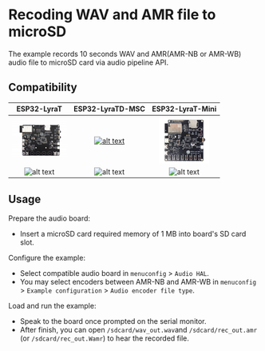 # Recoding WAV and AMR file to microSD 

The example records 10 seconds WAV and AMR(AMR-NB or AMR-WB) audio file to microSD card via audio pipeline API. 

## Compatibility

| ESP32-LyraT | ESP32-LyraTD-MSC | ESP32-LyraT-Mini |
|:-----------:|:---------------:|:----------------:|
| [![alt text](../../../docs/_static/esp32-lyrat-v4.3-side-small.jpg "ESP32-LyraT")](https://docs.espressif.com/projects/esp-adf/en/latest/get-started/get-started-esp32-lyrat.html) | [![alt text](../../../docs/_static/esp32-lyratd-msc-v2.2-small.jpg "ESP32-LyraTD-MSC")](https://docs.espressif.com/projects/esp-adf/en/latest/get-started/get-started-esp32-lyratd-msc.html) | [![alt text](../../../docs/_static/esp32-lyrat-mini-v1.2-small.jpg "ESP32-LyraT-Mini")](https://docs.espressif.com/projects/esp-adf/en/latest/get-started/get-started-esp32-lyrat-mini.html) |
| ![alt text](../../../docs/_static/yes-button.png "Compatible") | ![alt text](../../../docs/_static/yes-button.png "Compatible") | ![alt text](../../../docs/_static/yes-button.png "Compatible") |

## Usage

Prepare the audio board:

- Insert a microSD card required memory of 1 MB into board's SD card slot.

Configure the example:

- Select compatible audio board in `menuconfig` > `Audio HAL`.
- You may select encoders between AMR-NB and AMR-WB in `menuconfig` > `Example configuration` > `Audio encoder file type`. 

Load and run the example:

- Speak to the board once prompted on the serial monitor.
- After finish, you can open `/sdcard/wav_out.wav`and `/sdcard/rec_out.amr` (or `/sdcard/rec_out.Wamr`) to hear the recorded file.
